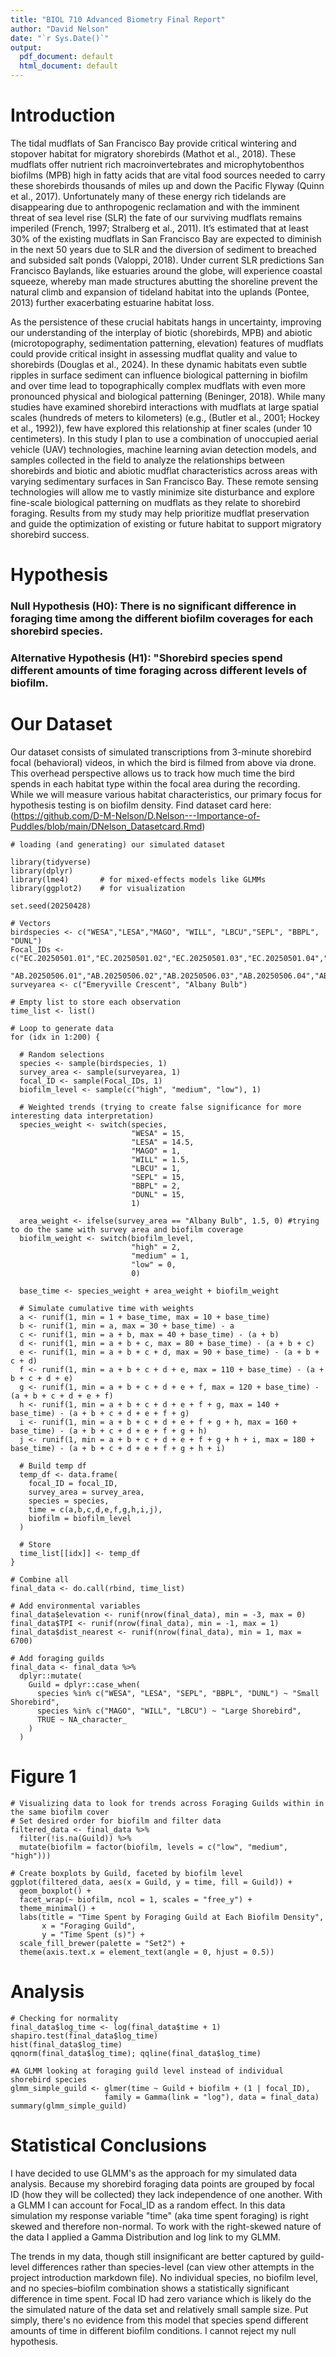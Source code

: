 ```yaml
---
title: "BIOL 710 Advanced Biometry Final Report"
author: "David Nelson"
date: "`r Sys.Date()`"
output:
  pdf_document: default
  html_document: default
---
```



# Introduction

The tidal mudflats of San Francisco Bay provide critical wintering and stopover habitat for migratory shorebirds (Mathot et al., 2018). These mudflats offer nutrient rich macroinvertebrates and microphytobenthos biofilms (MPB) high in fatty acids that are vital food sources needed to carry these shorebirds thousands of miles up and down the Pacific Flyway (Quinn et al., 2017). Unfortunately many of these energy rich tidelands are disappearing due to anthropogenic reclamation and with the imminent threat of sea level rise (SLR) the fate of our surviving mudflats remains imperiled (French, 1997; Stralberg et al., 2011). It’s estimated that at least 30% of the existing mudflats in San Francisco Bay are expected to diminish in the next 50 years due to SLR and the diversion of sediment to breached and subsided salt ponds (Valoppi, 2018). Under current SLR predictions San Francisco Baylands, like estuaries around the globe, will experience coastal squeeze, whereby man made structures abutting the shoreline prevent the natural climb and expansion of tideland habitat into the uplands (Pontee, 2013) further exacerbating estuarine habitat loss. 

As the persistence of these crucial habitats hangs in uncertainty, improving our understanding of the interplay of biotic (shorebirds, MPB) and abiotic (microtopography, sedimentation patterning, elevation) features of mudflats could provide critical insight in assessing mudflat quality and value to shorebirds (Douglas et al., 2024). In these dynamic habitats even subtle ripples in surface sediment can influence biological patterning in biofilm and over time lead to topographically complex mudflats with even more pronounced physical and biological patterning (Beninger, 2018). While many studies have examined shorebird interactions with mudflats at large spatial scales (hundreds of meters to kilometers) (e.g., (Butler et al., 2001; Hockey et al., 1992)), few have explored this relationship at finer scales (under 10 centimeters). In this study I plan to use a combination of unoccupied aerial vehicle (UAV) technologies, machine learning avian detection models, and samples collected in the field to analyze the relationships between shorebirds and biotic and abiotic mudflat characteristics across areas with varying sedimentary surfaces in San Francisco Bay. These remote sensing technologies will allow me to vastly minimize site disturbance and explore fine-scale biological patterning on mudflats as they relate to shorebird foraging. Results from my study may help prioritize mudflat preservation and guide the optimization of existing or future habitat to support migratory shorebird success.

# Hypothesis

### Null Hypothesis (H0): There is no significant difference in foraging time among the different biofilm coverages for each shorebird species.

### Alternative Hypothesis (H1): "Shorebird species spend different amounts of time foraging across different levels of biofilm.

# Our Dataset

Our dataset consists of simulated transcriptions from 3-minute shorebird focal (behavioral) videos, in which the bird is filmed from above via drone. This overhead perspective allows us to track how much time the bird spends in each habitat type within the focal area during the recording. While we will measure various habitat characteristics, our primary focus for hypothesis testing is on biofilm density. Find dataset card here: (https://github.com/D-M-Nelson/D.Nelson---Importance-of-Puddles/blob/main/DNelson_Datasetcard.Rmd)

```{r, warning = FALSE}
# loading (and generating) our simulated dataset

library(tidyverse)
library(dplyr)
library(lme4)       # for mixed-effects models like GLMMs
library(ggplot2)    # for visualization

set.seed(20250428)

# Vectors
birdspecies <- c("WESA","LESA","MAGO", "WILL", "LBCU","SEPL", "BBPL", "DUNL")
Focal_IDs <- c("EC.20250501.01","EC.20250501.02","EC.20250501.03","EC.20250501.04","EC.20250501.05",
               "AB.20250506.01","AB.20250506.02","AB.20250506.03","AB.20250506.04","AB.20250506.05")
surveyarea <- c("Emeryville Crescent", "Albany Bulb")

# Empty list to store each observation
time_list <- list()

# Loop to generate data
for (idx in 1:200) {
  
  # Random selections
  species <- sample(birdspecies, 1)
  survey_area <- sample(surveyarea, 1)
  focal_ID <- sample(Focal_IDs, 1)
  biofilm_level <- sample(c("high", "medium", "low"), 1)
  
  # Weighted trends (trying to create false significance for more interesting data interpretation)
  species_weight <- switch(species,
                           "WESA" = 15,
                           "LESA" = 14.5,
                           "MAGO" = 1,
                           "WILL" = 1.5,
                           "LBCU" = 1,
                           "SEPL" = 15,
                           "BBPL" = 2,
                           "DUNL" = 15,
                           1)
  
  area_weight <- ifelse(survey_area == "Albany Bulb", 1.5, 0) #trying to do the same with survey area and biofilm coverage
  biofilm_weight <- switch(biofilm_level,
                           "high" = 2,
                           "medium" = 1,
                           "low" = 0,
                           0)

  base_time <- species_weight + area_weight + biofilm_weight

  # Simulate cumulative time with weights
  a <- runif(1, min = 1 + base_time, max = 10 + base_time)
  b <- runif(1, min = a, max = 30 + base_time) - a
  c <- runif(1, min = a + b, max = 40 + base_time) - (a + b)
  d <- runif(1, min = a + b + c, max = 80 + base_time) - (a + b + c)
  e <- runif(1, min = a + b + c + d, max = 90 + base_time) - (a + b + c + d)
  f <- runif(1, min = a + b + c + d + e, max = 110 + base_time) - (a + b + c + d + e)
  g <- runif(1, min = a + b + c + d + e + f, max = 120 + base_time) - (a + b + c + d + e + f)
  h <- runif(1, min = a + b + c + d + e + f + g, max = 140 + base_time) - (a + b + c + d + e + f + g)
  i <- runif(1, min = a + b + c + d + e + f + g + h, max = 160 + base_time) - (a + b + c + d + e + f + g + h)
  j <- runif(1, min = a + b + c + d + e + f + g + h + i, max = 180 + base_time) - (a + b + c + d + e + f + g + h + i)
  
  # Build temp df
  temp_df <- data.frame(
    focal_ID = focal_ID,
    survey_area = survey_area,
    species = species,
    time = c(a,b,c,d,e,f,g,h,i,j),
    biofilm = biofilm_level
  )
  
  # Store
  time_list[[idx]] <- temp_df
}

# Combine all
final_data <- do.call(rbind, time_list)

# Add environmental variables
final_data$elevation <- runif(nrow(final_data), min = -3, max = 0)
final_data$TPI <- runif(nrow(final_data), min = -1, max = 1)
final_data$dist_nearest <- runif(nrow(final_data), min = 1, max = 6700)

# Add foraging guilds
final_data <- final_data %>%
  dplyr::mutate(
    Guild = dplyr::case_when(
      species %in% c("WESA", "LESA", "SEPL", "BBPL", "DUNL") ~ "Small Shorebird",
      species %in% c("MAGO", "WILL", "LBCU") ~ "Large Shorebird",
      TRUE ~ NA_character_
    )
  )
```


# Figure 1

```{r}
# Visualizing data to look for trends across Foraging Guilds within in the same biofilm cover
# Set desired order for biofilm and filter data
filtered_data <- final_data %>%
  filter(!is.na(Guild)) %>%
  mutate(biofilm = factor(biofilm, levels = c("low", "medium", "high")))

# Create boxplots by Guild, faceted by biofilm level
ggplot(filtered_data, aes(x = Guild, y = time, fill = Guild)) +
  geom_boxplot() +
  facet_wrap(~ biofilm, ncol = 1, scales = "free_y") +
  theme_minimal() +
  labs(title = "Time Spent by Foraging Guild at Each Biofilm Density",
       x = "Foraging Guild",
       y = "Time Spent (s)") +
  scale_fill_brewer(palette = "Set2") +
  theme(axis.text.x = element_text(angle = 0, hjust = 0.5))

```


# Analysis

```{r}
# Checking for normality
final_data$log_time <- log(final_data$time + 1)
shapiro.test(final_data$log_time)
hist(final_data$log_time)
qqnorm(final_data$log_time); qqline(final_data$log_time)
```

```{r}
#A GLMM looking at foraging guild level instead of individual shorebird species
glmm_simple_guild <- glmer(time ~ Guild + biofilm + (1 | focal_ID), 
                     family = Gamma(link = "log"), data = final_data)
summary(glmm_simple_guild)
```

# Statistical Conclusions
I have decided to use GLMM's as the approach for my simulated data analysis. Because my shorebird foraging data points are grouped by focal ID  (how they will be collected) they lack independence of one another. With a GLMM I can account for Focal_ID as a random effect. In this data simulation my response variable "time" (aka time spent foraging) is right skewed and therefore non-normal. To work with the right-skewed nature of the data I applied a Gamma Distribution and log link to my GLMM. 

The trends in my data, though still insignificant are better captured by guild-level differences rather than species-level (can view other attempts in the project introduction markdown file). No individual species, no biofilm level, and no species–biofilm combination shows a statistically significant difference in time spent. Focal ID had zero variance which is likely do the the simulated nature of the data set and relatively small sample size. Put simply, there's no evidence from this model that species spend different amounts of time in different biofilm conditions. I cannot reject my null hypothesis.









